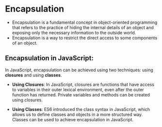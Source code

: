 # Encapsulation 

- Encapsulation is a fundamental concept in object-oriented programming that refers to the practice of hiding the internal details of an object and exposing only the necessary information to the outside world.
- Encapsulation is a way to restrict the direct access to some components of an object.

## Encapsulation in JavaScript: 
In JavaScript, encapsulation can be achieved using two techniques: using **closures** and using **classes**. 

- **Using Closures**: In JavaScript, closures are functions that have access to variables in their outer lexical environment, even after the outer function has returned. Private variables and methods can be created using closures.

- **Using Classes**: ES6 introduced the class syntax in JavaScript, which allows us to define classes and objects in a more structured way. Classes can be used to achieve encapsulation in JavaScript.

